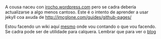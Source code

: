 A cousa naceu con 
[irocho.wordpress.com](http://irocho.wordpress.com)
pero se cadra debería actualizarse a algo menos cantoso.
Este é o intento de aprender a usar jekyll coa axuda de 
http://jmcglone.com/guides/github-pages/

Estou facendo un wiki aquí  [mesmo](https://github.com/irocho/irocho.github.io/wiki) onde vou contando o que vou facendo. Se cadra pode ser de utilidade para calquera.
Lembrar que para ver o [blog](https://irocho.github.io/blog)
